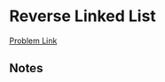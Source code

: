 # Reverse Linked List

[Problem Link](https://leetcode.com/problems/reverse-linked-list/)

## Notes
